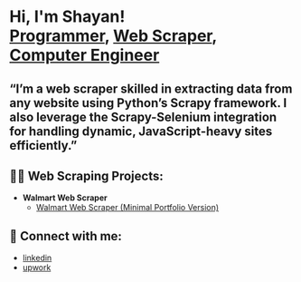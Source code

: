 <h1>Hi, I'm Shayan! <br/><a href="https://github.com/joshmadakor1">Programmer</a>, <a href="https://www.linkedin.com/in/joshmadakor/">Web Scraper</a>, <a href="https://www.youtube.com/c/joshmadakor">Computer Engineer</a></h1>

<h2>“I’m a web scraper skilled in extracting data from any website using Python’s Scrapy framework. I also leverage the Scrapy-Selenium integration for handling dynamic, JavaScript-heavy sites efficiently.”</h2>

<h2>👨‍💻 Web Scraping Projects:</h2>

- <b>Walmart Web Scraper</b>
  - [Walmart Web Scraper (Minimal Portfolio Version)](https://github.com/shayan-aj/Basic_Walmart_Scraper)

<h2> 🤳 Connect with me:</h2>

  - [linkedin](https://github.com/joshmadakor1/Algorithms-Practice)
  - [upwork](https://github.com/joshmadakor1/Algorithms-Practice)
<!--
**joshmadakor1/joshmadakor1** is a ✨ _special_ ✨ repository because its `README.md` (this file) appears on your GitHub profile.

Here are some ideas to get you started:

- 🔭 I’m currently working on ...
- 🌱 I’m currently learning ...
- 👯 I’m looking to collaborate on ...
- 🤔 I’m looking for help with ...
- 💬 Ask me about ...
- 📫 How to reach me: ...
- 😄 Pronouns: ...
- ⚡ Fun fact: ...
-->
